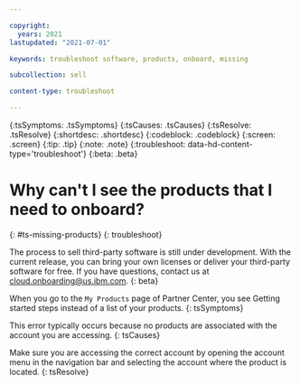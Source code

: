```yaml
---

copyright:
  years: 2021
lastupdated: "2021-07-01"

keywords: troubleshoot software, products, onboard, missing

subcollection: sell

content-type: troubleshoot

---
```


{:tsSymptoms: .tsSymptoms}
{:tsCauses: .tsCauses}
{:tsResolve: .tsResolve}
{:shortdesc: .shortdesc}
{:codeblock: .codeblock}
{:screen: .screen}
{:tip: .tip}
{:note: .note}
{:troubleshoot: data-hd-content-type='troubleshoot'}
{:beta: .beta}

# Why can't I see the products that I need to onboard?
{: #ts-missing-products}
{: troubleshoot}

The process to sell third-party software is still under development. With the current release, you can bring your own licenses or deliver your third-party software for free. If you have questions, contact us at cloud.onboarding@us.ibm.com.
{: beta}

When you go to the `My Products` page of Partner Center, you see Getting started steps instead of a list of your products.
{: tsSymptoms}

This error typically occurs because no products are associated with the account you are accessing. 
{: tsCauses}

Make sure you are accessing the correct account by opening the account menu in the navigation bar and selecting the account where the product is located. 
{: tsResolve}
